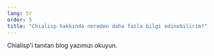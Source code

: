 ```yaml
---
lang: tr
order: 5
title: "Chialisp hakkında nereden daha fazla bilgi edinebilirim?"
---
```


Chialisp'i tanıtan blog yazımızı okuyun.
